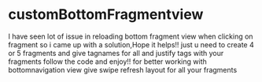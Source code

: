# customBottomFragmentview
I have seen lot of issue in reloading bottom fragment view when clicking on fragment so i came up with a solution,Hope it helps!!
just u need to create 4 or 5 fragments and give tagnames for all and justify tags with your fragments
follow the code and enjoy!!
for better working with bottomnavigation view give swipe refresh layout for all your fragments
